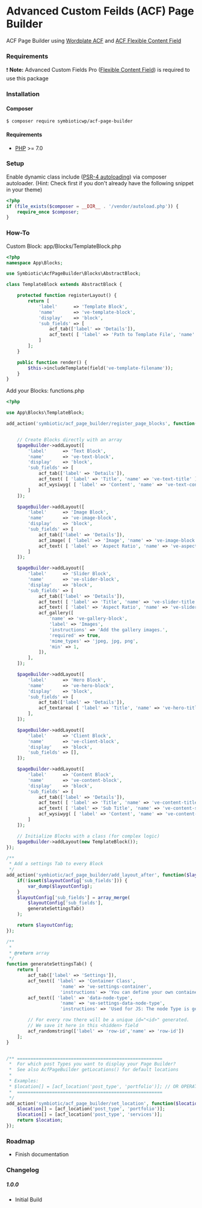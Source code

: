 # Advanced Custom Feilds (ACF) Page Builder
ACF Page Builder using [Wordplate ACF](https://github.com/wordplate/acf) and [ACF Flexible Content Field](http://www.advancedcustomfields.com/add-ons/flexible-content-field/)

### Requirements

❗ **Note:** Advanced Custom Fields Pro ([Flexible Content Field](http://www.advancedcustomfields.com/add-ons/flexible-content-field/)) is required to use this package

### Installation

#### Composer

```shell
$ composer require symbioticwp/acf-page-builder
```

#### Requirements

* [PHP](http://php.net/manual/en/install.php) >= 7.0

### Setup

Enable dynamic class include ([PSR-4 autoloading](https://www.php-fig.org/psr/psr-4/))
via composer autoloader. (Hint: Check first if you don't already have the following 
snippet in your theme)

````php
<?php
if (file_exists($composer = __DIR__ . '/vendor/autoload.php')) {
    require_once $composer;
}
````

### How-To


Custom Block: app/Blocks/TemplateBlock.php
```php
<?php
namespace App\Blocks;

use Symbiotic\AcfPageBuilder\Blocks\AbstractBlock;

class TemplateBlock extends AbstractBlock {

	protected function registerLayout() {
		return [
			'label'      => 'Template Block',
			'name'       => 've-template-block',
			'display'    => 'block',
			'sub_fields' => [
				acf_tab(['label' => 'Details']),
				acf_text( [ 'label' => 'Path to Template File', 'name' => 've-template-filename' ] ),
			]
		];
	}

	public function render() {
		$this->includeTemplate(field('ve-template-filename'));
	}
}
```

Add your Blocks: functions.php
```php
<?php

use App\Blocks\TemplateBlock;

add_action('symbiotic/acf_page_builder/register_page_blocks', function($pageBuilder) {


    // Create Blocks directly with an array
	$pageBuilder->addLayout([
		'label'      => 'Text Block',
		'name'       => 've-text-block',
		'display'    => 'block',
		'sub_fields' => [
			acf_tab(['label' => 'Details']),
			acf_text( [ 'label' => 'Title', 'name' => 've-text-title' ] ),
			acf_wysiwyg( [ 'label' => 'Content', 'name' => 've-text-content' ] ),
		]
	]);

	$pageBuilder->addLayout([
		'label'      => 'Image Block',
		'name'       => 've-image-block',
		'display'    => 'block',
		'sub_fields' => [
			acf_tab(['label' => 'Details']),
			acf_image( [ 'label' => 'Image', 'name' => 've-image-block' ] ),
			acf_text( [ 'label' => 'Aspect Ratio', 'name' => 've-aspect-ratio', 'default_value' => '16:9' ] ),
		]
	]);

	$pageBuilder->addLayout([
		'label'      => 'Slider Block',
		'name'       => 've-slider-block',
		'display'    => 'block',
		'sub_fields' => [
			acf_tab(['label' => 'Details']),
			acf_text( [ 'label' => 'Title', 'name' => 've-slider-title' ] ),
			acf_text( [ 'label' => 'Aspect Ratio', 'name' => 've-slider-aspect-ratio', 'default_value' => '16:9' ] ),
			acf_gallery([
				'name' => 've-gallery-block',
				'label' => 'Images',
				'instructions' => 'Add the gallery images.',
				'required' => true,
				'mime_types' => 'jpeg, jpg, png',
				'min' => 1,
			]),
		],
	]);

	$pageBuilder->addLayout([
		'label'      => 'Hero Block',
		'name'       => 've-hero-block',
		'display'    => 'block',
		'sub_fields' => [
			acf_tab(['label' => 'Details']),
			acf_textarea( [ 'label' => 'Title', 'name' => 've-hero-title' ] ),
		],
	]);

	$pageBuilder->addLayout([
		'label'      => 'Client Block',
		'name'       => 've-client-block',
		'display'    => 'block',
		'sub_fields' => [],
	]);

	$pageBuilder->addLayout([
		'label'      => 'Content Block',
		'name'       => 've-content-block',
		'display'    => 'block',
		'sub_fields' => [
			acf_tab(['label' => 'Details']),
			acf_text( [ 'label' => 'Title', 'name' => 've-content-title' ] ),
			acf_text( [ 'label' => 'Sub Title', 'name' => 've-content-subtitle' ] ),
			acf_wysiwyg( [ 'label' => 'Content', 'name' => 've-content-text' ] ),
		]
	]);

    // Initialize Blocks with a class (for complex logic)
	$pageBuilder->addLayout(new TemplateBlock());
});

/**
 * Add a settings Tab to every Block
 */
add_action('symbiotic/acf_page_builder/add_layout_after', function($layoutConfig) {
	if(!isset($layoutConfig['sub_fields'])) {
		var_dump($layoutConfig);
	}
	$layoutConfig['sub_fields'] = array_merge(
		$layoutConfig['sub_fields'],
		generateSettingsTab()
	);

	return $layoutConfig;
});

/**
 *
 * @return array
 */
function generateSettingsTab() {
	return [
		acf_tab(['label' => 'Settings']),
		acf_text([ 'label' => 'Container Class',
		            'name' => 've-settings-container',
					'instructions' => 'You can define your own container classes which gets included in the Html Block Wrapper']),
		acf_text([ 'label' => 'data-node-type',
		            'name' => 've-settings-data-node-type',
		            'instructions' => 'Used for JS: The node Type is generated based on the block name. For example SliderBlock. Anyway you can overwrite your Block Name here.' ]),

		// For every row there will be a unique id="<id>" generated.
		// We save it here in this <hidden> field
		acf_randomstring(['label' => 'row-id','name' => 'row-id'])
	];
}


/** ======================================================
 *  For which post Types you want to display your Page Builder?
 *  See also AcfPageBuilder getLocations() for default locations
 *
 * Examples:
 * $location[] = [acf_location('post_type', 'portfolio')]; // OR OPERATOR
 *  ======================================================
 */
add_action('symbiotic/acf_page_builder/set_location', function($location) {
	$location[] = [acf_location('post_type', 'portfolio')];
	$location[] = [acf_location('post_type', 'services')];
	return $location;
});
````


### Roadmap


* Finish documentation


### Changelog

##### 1.0.0

* Initial Build